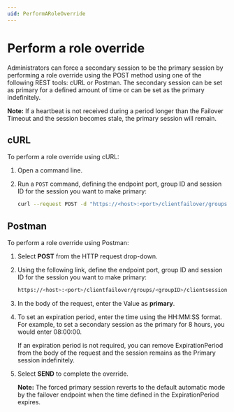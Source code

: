 ```yaml
---
uid: PerformARoleOverride
---
```


# Perform a role override

Administrators can force a secondary session to be the primary session by performing a role override using the POST method using one of the following REST tools: cURL or Postman. The secondary session can be set as primary for a defined amount of time or can be set as the primary indefinitely.

**Note:** If a heartbeat is not received during a period longer than the Failover Timeout and the session becomes stale, the primary session will remain.

## cURL

To perform a role override using cURL:

1. Open a command line.

2. Run a `POST` command, defining the endpoint port, group ID and session ID for the session you want to make primary:

   ```bash
   curl --request POST -d "https://<host>:<port>/clientfailover/groups/<groupID>/clientsessions/<sessionID>/roleoverride"
   ```

## Postman

To perform a role override using Postman:

1. Select **POST** from the HTTP request drop-down.

2. Using the following link, define the endpoint port, group ID and session ID for the session you want to make primary:

   ```bash
   https://<host>:<port>/clientfailover/groups/<groupID>/clientsessions/<sessionID>/roleoverride
   ```

3. In the body of the request, enter the Value as **primary**.

4. To set an expiration period, enter the time using the HH:MM:SS format. For example, to set a secondary session as the primary for 8 hours, you would enter 08:00:00.

   If an expiration period is not required, you can remove ExpirationPeriod from the body of the request and the session remains as the Primary session indefinitely.

5. Select **SEND** to complete the override. 

   **Note:** The forced primary session reverts to the default automatic mode by the failover endpoint when the time defined in the ExpirationPeriod expires.

